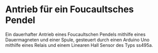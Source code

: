 # Antrieb für ein Foucaultsches Pendel
Ein dauerhafter Antrieb eines Foucaultschen Pendels mithilfe eines Dauermagneten und einer Spule, gesteuert durch einen Arduino Uno mithilfe eines Relais und einem Linearen Hall Sensor des Typs ss495a.
